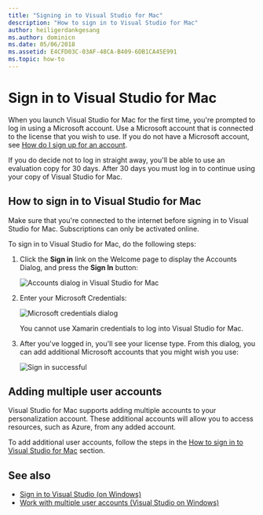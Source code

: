 ```yaml
---
title: "Signing in to Visual Studio for Mac"
description: "How to sign in to Visual Studio for Mac"
author: heiligerdankgesang
ms.author: dominicn
ms.date: 05/06/2018
ms.assetid: E4CFD03C-03AF-48CA-B409-6DB1CA45E991
ms.topic: how-to
---
```

# Sign in to Visual Studio for Mac

When you launch Visual Studio for Mac for the first time, you're prompted to log in using a Microsoft account. Use a Microsoft account that is connected to the license that you wish to use. If you do not have a Microsoft account, see [How do I sign up for an account](https://support.microsoft.com/account-billing/how-to-create-a-new-microsoft-account-a84675c3-3e9e-17cf-2911-3d56b15c0aaf).

If you do decide not to log in straight away, you'll be able to use an evaluation copy for 30 days. After 30 days you must log in to continue using your copy of Visual Studio for Mac.

## How to sign in to Visual Studio for Mac

Make sure that you're connected to the internet before signing in to Visual Studio for Mac. Subscriptions can only be activated online.

To sign in to Visual Studio for Mac, do the following steps:

1. Click the **Sign in** link on the Welcome page to display the Accounts Dialog, and press the **Sign In** button:

    ![Accounts dialog in Visual Studio for Mac](media/signing-in-image12.png)

2. Enter your Microsoft Credentials:

    ![Microsoft credentials dialog](media/signing-in-image13.png)

    You cannot use Xamarin credentials to log into Visual Studio for Mac.

3. After you've logged in, you'll see your license type. From this dialog, you can add additional Microsoft accounts that you might wish you use:

    ![Sign in successful](media/signing-in-image14.png)

## Adding multiple user accounts

Visual Studio for Mac supports adding multiple accounts to your personalization account. These additional accounts will allow you to access resources, such as Azure, from any added account.

To add additional user accounts, follow the steps in the [How to sign in to Visual Studio for Mac](#how-to-sign-in-to-visual-studio-for-mac) section.

## See also

- [Sign in to Visual Studio (on Windows)](/visualstudio/ide/signing-in-to-visual-studio)
- [Work with multiple user accounts (Visual Studio on Windows)](/visualstudio/ide/work-with-multiple-user-accounts)

